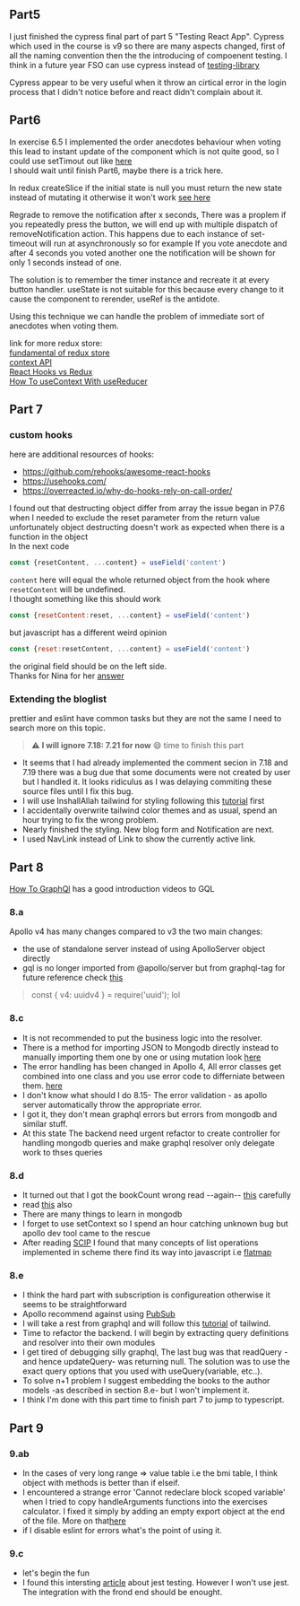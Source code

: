 
 
## Part5 
I just finished the cypress final part of part 5 "Testing React App".
Cypress which used in the course is v9 so there are many aspects changed, first of all the naming convention
then the the introducing of compoenent testing. 
I think in a future year FSO can use cypress instead of [testing-library](https://github.com/testing-library/react-testing-library)

Cypress appear to be very useful when it throw an cirtical error in the login process that I didn't notice before
and react didn't complain about it.

## Part6
In exercise 6.5 I implemented the order anecdotes behaviour when voting
this lead to instant update of the component which is not quite good, 
so I could use setTimout out like [here](https://www.pluralsight.com/guides/how-to-fire-periodic-actions-using-settimeout-and-dispatcher-in-redux)  
I should wait until finish Part6, maybe there is a trick here.


In redux createSlice if the initial state is null you must return the new state 
instead of mutating it otherwise it won't work
[see here](https://stackoverflow.com/questions/62966863/a-case-reducer-on-a-non-draftable-value-must-not-return-undefined)

Regrade to remove the notification after x seconds, There was a proplem 
if you repeatedly press the button, we will end up with
multiple dispatch of removeNotification action. 
This happens due to each instance of set-timeout will run at 
asynchronously so for example If you vote anecdote 
and after 4 seconds you voted another one the notification
will be shown for only 1 seconds instead of one.

The solution is to remember the timer instance and 
recreate it at every button handler. useState is not 
suitable for this because every change to it cause 
the component to rerender, useRef is the antidote.

Using this technique we can handle the problem of 
immediate sort of anecdotes when voting them.

link for more redux store:   
[fundamental of redux store](https://egghead.io/courses/fundamentals-of-redux-course-from-dan-abramov-bd5cc867)  
[context API](https://reactjs.org/docs/context.html)  
[React Hooks vs Redux](https://www.simplethread.com/cant-replace-redux-with-hooks/)  
[How To useContext With useReducer](https://hswolff.com/blog/how-to-usecontext-with-usereducer/)


## Part 7 

### custom hooks 
here are additional resources of hooks: 
- https://github.com/rehooks/awesome-react-hooks
- https://usehooks.com/
- https://overreacted.io/why-do-hooks-rely-on-call-order/

I found out that destructing object differ from array
the issue began in P7.6 when I needed to exclude 
the reset parameter from the return value
unfortunately object destructing doesn't work as
expected when there is a function in the object<br/>
In the next code 
```js
const {resetContent, ...content} = useField('content')
```
`content` here will equal the whole returned object 
from the hook where `resetContent` will be undefined.  
I thought something like this should work
```js
const {resetContent:reset, ...content} = useField('content')
```
but javascript has a different weird opinion
```js
const {reset:resetContent, ...content} = useField('content')
```
the original field should be on the left side.<br/>
Thanks for Nina for her [answer](https://stackoverflow.com/a/57065418)

### Extending the bloglist
prettier and eslint have common tasks but they are not the same
I need to search more on this topic.

> :warning: **I will ignore 7.18: 7.21 for now**
> :smile: time to finish this part 
- It seems that I had already implemented the comment secion in 7.18 and 7.19 there was a bug due that some documents were not created by user but I handled it. It looks ridiculus as I was delaying commiting these source files until I fix this bug.  
- I will use InshallAllah tailwind for styling following this [tutorial](https://www.youtube.com/watch?v=dFgzHOX84xQ&t=2751s) first
- I accidentally overwrite tailwind color themes and as usual, spend an hour trying to fix the wrong problem.
- Nearly finished the styling. New blog form and Notification are next.
- I used NavLink instead of Link to show the currently active link.

## Part 8
[How To GraphQl](https://www.howtographql.com/basics/) has a good introduction videos to GQL
### 8.a 
Apollo v4 has many changes compared to v3 
the two main changes: 
- the use of standalone server instead of using ApolloServer object directly
- gql is no longer imported from @apollo/server but from graphql-tag
for future reference check [this](https://www.apollographql.com/docs/apollo-server/migration/)
> const { v4: uuidv4 } = require('uuid'); lol 

### 8.c 
- It is not recommended to put the business logic into the resolver.  
- There is a method for importing JSON to Mongodb directly instead to manually importing them one by one or using mutation 
look [here](https://www.mongodb.com/compatibility/json-to-mongodb)
- The error handling has been changed in Apollo 4, All error classes get combined into one class and you use error code to differniate between them. [here](https://www.apollographql.com/docs/apollo-server/migration/#apolloerror)
- I don't know what should I do 8.15- The error validation - as apollo server automatically throw the appropriate error.
- I got it, they don't mean graphql errors but errors from mongodb and similar stuff.
- At this state The backend need urgent refactor to create controller for handling mongodb queries and make graphql resolver only delegate work to thses queries

### 8.d
- It turned out that I got the bookCount wrong read --again-- [this](https://mongoosejs.com/docs/populate.html#query-conditions) carefully
- read [this](https://stackoverflow.com/questions/11303294/querying-after-populate-in-mongoose) also 
- There are many things to learn in mongodb
- I forget to use setContext so I spend an hour catching unknown bug but apollo dev tool came to the rescue
- After reading [SCIP](https://mitp-content-server.mit.edu/books/content/sectbyfn/books_pres_0/6515/sicp.zip/index.html) I found that many concepts of list operations implemented in scheme there find its way into javascript i.e [flatmap](https://developer.mozilla.org/en-US/docs/Web/JavaScript/Reference/Global_Objects/Array/flatMap)
### 8.e
- I think the hard part with subscription is configureation otherwise it seems to be straightforward
- Apollo recommend against using [PubSub](https://www.apollographql.com/docs/apollo-server/data/subscriptions#the-pubsub-class)
- I will take a rest from graphql and will follow this [tutorial](https://www.youtube.com/watch?v=dFgzHOX84xQ) of tailwind.
- Time to refactor the backend. I will begin by extracting query definitions and resolver into their own modules
- I get tired of debugging silly graphql, The last bug was that readQuery -and hence updateQuery- was returning null. The solution was to use the exact query options that you used with useQuery(variable, etc..).
- To solve n+1 problem I suggest embedding the books to the author models -as described in section 8.e- but I won't implement it. 
- I think I'm done with this part time to finish part 7 to jump to typescript.


## Part 9 
### 9.ab
- In the cases of very long range => value table i.e the bmi table, I think object with methods is better than if elseif.
- I encountered a strange error 'Cannot redeclare block scoped variable' when I tried to copy handleArguments functions into the exercises calculator. I fixed it simply by adding an empty export object at the end of the file. More on that[here](https://stackoverflow.com/questions/35758584/cannot-redeclare-block-scoped-variable)
- if I disable eslint for errors what's the point of using it.

### 9.c
- let's begin the fun
- I found this intersting [article](https://www.albertgao.xyz/2017/05/24/how-to-test-expressjs-with-jest-and-supertest/) about jest testing. However I won't use jest. The integration with the frond end should be enought.